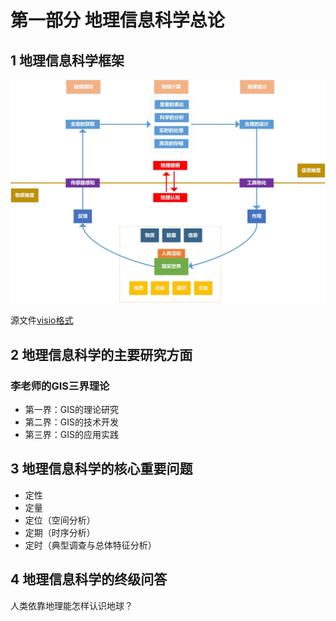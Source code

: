 # 第一部分 地理信息科学总论

## 1 地理信息科学框架

![框架](../image/frame.jpg)

源文件[visio格式](../image/frame.vsdx)

## 2 地理信息科学的主要研究方面
### 李老师的GIS三界理论

* 第一界：GIS的理论研究
* 第二界：GIS的技术开发
* 第三界：GIS的应用实践

## 3 地理信息科学的核心重要问题

* 定性
* 定量
* 定位（空间分析）
* 定期（时序分析）
* 定时（典型调查与总体特征分析）

## 4 地理信息科学的终级问答

人类依靠地理能怎样认识地球？